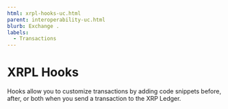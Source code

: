```yaml
---
html: xrpl-hooks-uc.html
parent: interoperability-uc.html
blurb: Exchange .
labels:
  - Transactions
---
```

# XRPL Hooks

Hooks allow you to customize transactions by adding code snippets before, after, or both when you send a transaction to the XRP Ledger.